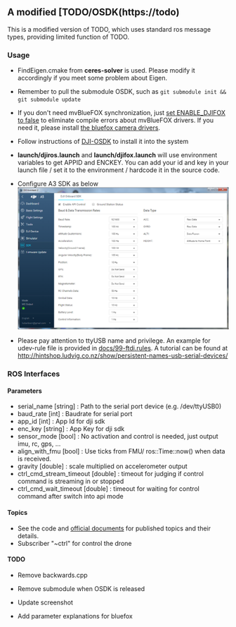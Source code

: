 ## A modified [TODO/OSDK(https://todo) ##

This is a modified version of TODO, which uses standard ros message types, providing limited function of TODO.

### Usage ###

* FindEigen.cmake from **ceres-solver** is used. Please modify it accordingly if you meet some problem about Eigen.

* Remember to pull the submodule OSDK, such as ```git submodule init && git submodule update```

* If you don't need mvBlueFOX synchronization, just [set ENABLE_DJIFOX to false](CMakeLists.txt#L22) to eliminate compile errors about mvBlueFOX drivers. If you need it, please install [the bluefox camera drivers](https://www.matrix-vision.com/USB2.0-single-board-camera-mvbluefox-mlc.html).

* Follow instructions of [DJI-OSDK](https://github.com/HKUST-Aerial-Robotics/OSDK) to install it into the system

* **launch/djiros.launch** and **launch/djifox.launch** will use environment variables to get APPID and ENCKEY. You can add your id and key in your launch file / set it to the environment / hardcode it in the source code.

* Configure A3 SDK as below
  ![A3 Configuration](docs/configuration.png)

* Please pay attention to ttyUSB name and privilege. An example for udev-rule file is provided in [docs/99-ftdi.rules](docs/99-ftdi.rules). A tutorial can be found at http://hintshop.ludvig.co.nz/show/persistent-names-usb-serial-devices/

### ROS Interfaces ###

#### Parameters ####
* serial_name             [string] : Path to the serial port device (e.g. /dev/ttyUSB0)
* baud_rate               [int]    : Baudrate for serial port
* app_id                  [int]    : App Id for dji sdk
* enc_key                 [string] : App Key for dji sdk
* sensor_mode             [bool]   : No activation and control is needed, just output imu, rc, gps, ...
* align_with_fmu          [bool]   : Use ticks from FMU/ ros::Time::now() when data is received.
* gravity                 [double] : scale multiplied on accelerometer output
* ctrl_cmd_stream_timeout [double] : timeout for judging if control command is streaming in or stopped
* ctrl_cmd_wait_timeout   [double] : timeout for waiting for control command after switch into api mode

#### Topics ###
* See the code and [official documents](https://developer.dji.com/onboard-sdk/documentation/) for published topics and their details.
* Subscriber "~ctrl" for control the drone
<!-- * Subscriber "~gimbal_ctrl" and "~gimbal_speed_ctrl" for control the gimbal -->

#### TODO ####

* Remove backwards.cpp

* Remove submodule when OSDK is released

* Update screenshot

* Add parameter explanations for bluefox